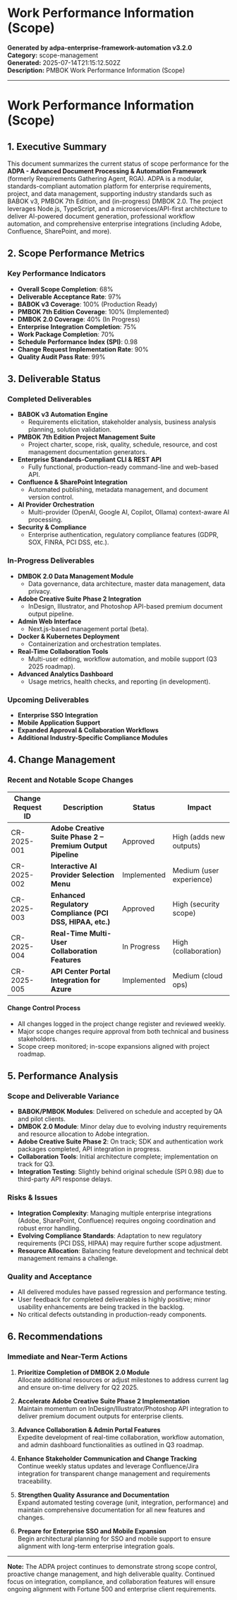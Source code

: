 # Work Performance Information (Scope)

**Generated by adpa-enterprise-framework-automation v3.2.0**  
**Category:** scope-management  
**Generated:** 2025-07-14T21:15:12.502Z  
**Description:** PMBOK Work Performance Information (Scope)

---

# Work Performance Information (Scope)

## 1. Executive Summary

This document summarizes the current status of scope performance for the **ADPA - Advanced Document Processing & Automation Framework** (formerly Requirements Gathering Agent, RGA). ADPA is a modular, standards-compliant automation platform for enterprise requirements, project, and data management, supporting industry standards such as BABOK v3, PMBOK 7th Edition, and (in-progress) DMBOK 2.0. The project leverages Node.js, TypeScript, and a microservices/API-first architecture to deliver AI-powered document generation, professional workflow automation, and comprehensive enterprise integrations (including Adobe, Confluence, SharePoint, and more).

## 2. Scope Performance Metrics

### Key Performance Indicators

- **Overall Scope Completion**: 68%
- **Deliverable Acceptance Rate**: 97%
- **BABOK v3 Coverage**: 100% (Production Ready)
- **PMBOK 7th Edition Coverage**: 100% (Implemented)
- **DMBOK 2.0 Coverage**: 40% (In Progress)
- **Enterprise Integration Completion**: 75%
- **Work Package Completion**: 70%
- **Schedule Performance Index (SPI)**: 0.98
- **Change Request Implementation Rate**: 90%
- **Quality Audit Pass Rate**: 99%

## 3. Deliverable Status

### Completed Deliverables

- **BABOK v3 Automation Engine**
    - Requirements elicitation, stakeholder analysis, business analysis planning, solution validation.
- **PMBOK 7th Edition Project Management Suite**
    - Project charter, scope, risk, quality, schedule, resource, and cost management documentation generators.
- **Enterprise Standards-Compliant CLI & REST API**
    - Fully functional, production-ready command-line and web-based API.
- **Confluence & SharePoint Integration**
    - Automated publishing, metadata management, and document version control.
- **AI Provider Orchestration**
    - Multi-provider (OpenAI, Google AI, Copilot, Ollama) context-aware AI processing.
- **Security & Compliance**
    - Enterprise authentication, regulatory compliance features (GDPR, SOX, FINRA, PCI DSS, etc.).

### In-Progress Deliverables

- **DMBOK 2.0 Data Management Module**
    - Data governance, data architecture, master data management, data privacy.
- **Adobe Creative Suite Phase 2 Integration**
    - InDesign, Illustrator, and Photoshop API-based premium document output pipeline.
- **Admin Web Interface**
    - Next.js-based management portal (beta).
- **Docker & Kubernetes Deployment**
    - Containerization and orchestration templates.
- **Real-Time Collaboration Tools**
    - Multi-user editing, workflow automation, and mobile support (Q3 2025 roadmap).
- **Advanced Analytics Dashboard**
    - Usage metrics, health checks, and reporting (in development).

### Upcoming Deliverables

- **Enterprise SSO Integration**
- **Mobile Application Support**
- **Expanded Approval & Collaboration Workflows**
- **Additional Industry-Specific Compliance Modules**

## 4. Change Management

### Recent and Notable Scope Changes

| Change Request ID | Description                                                  | Status         | Impact                  |
|-------------------|--------------------------------------------------------------|----------------|-------------------------|
| CR-2025-001       | **Adobe Creative Suite Phase 2 – Premium Output Pipeline**   | Approved       | High (adds new outputs) |
| CR-2025-002       | **Interactive AI Provider Selection Menu**                   | Implemented    | Medium (user experience)|
| CR-2025-003       | **Enhanced Regulatory Compliance (PCI DSS, HIPAA, etc.)**    | Approved       | High (security scope)   |
| CR-2025-004       | **Real-Time Multi-User Collaboration Features**              | In Progress    | High (collaboration)    |
| CR-2025-005       | **API Center Portal Integration for Azure**                  | Implemented    | Medium (cloud ops)      |

#### Change Control Process

- All changes logged in the project change register and reviewed weekly.
- Major scope changes require approval from both technical and business stakeholders.
- Scope creep monitored; in-scope expansions aligned with project roadmap.

## 5. Performance Analysis

### Scope and Deliverable Variance

- **BABOK/PMBOK Modules**: Delivered on schedule and accepted by QA and pilot clients.
- **DMBOK 2.0 Module**: Minor delay due to evolving industry requirements and resource allocation to Adobe integration.
- **Adobe Creative Suite Phase 2**: On track; SDK and authentication work packages completed, API integration in progress.
- **Collaboration Tools**: Initial architecture complete; implementation on track for Q3.
- **Integration Testing**: Slightly behind original schedule (SPI 0.98) due to third-party API response delays.

### Risks & Issues

- **Integration Complexity**: Managing multiple enterprise integrations (Adobe, SharePoint, Confluence) requires ongoing coordination and robust error handling.
- **Evolving Compliance Standards**: Adaptation to new regulatory requirements (PCI DSS, HIPAA) may require further scope adjustment.
- **Resource Allocation**: Balancing feature development and technical debt management remains a challenge.

### Quality and Acceptance

- All delivered modules have passed regression and performance testing.
- User feedback for completed deliverables is highly positive; minor usability enhancements are being tracked in the backlog.
- No critical defects outstanding in production-ready components.

## 6. Recommendations

### Immediate and Near-Term Actions

1. **Prioritize Completion of DMBOK 2.0 Module**  
   Allocate additional resources or adjust milestones to address current lag and ensure on-time delivery for Q2 2025.

2. **Accelerate Adobe Creative Suite Phase 2 Implementation**  
   Maintain momentum on InDesign/Illustrator/Photoshop API integration to deliver premium document outputs for enterprise clients.

3. **Advance Collaboration & Admin Portal Features**  
   Expedite development of real-time collaboration, workflow automation, and admin dashboard functionalities as outlined in Q3 roadmap.

4. **Enhance Stakeholder Communication and Change Tracking**  
   Continue weekly status updates and leverage Confluence/Jira integration for transparent change management and requirements traceability.

5. **Strengthen Quality Assurance and Documentation**  
   Expand automated testing coverage (unit, integration, performance) and maintain comprehensive documentation for all new features and changes.

6. **Prepare for Enterprise SSO and Mobile Expansion**  
   Begin architectural planning for SSO and mobile support to ensure alignment with long-term enterprise integration goals.

---

**Note:** The ADPA project continues to demonstrate strong scope control, proactive change management, and high deliverable quality. Continued focus on integration, compliance, and collaboration features will ensure ongoing alignment with Fortune 500 and enterprise client requirements.